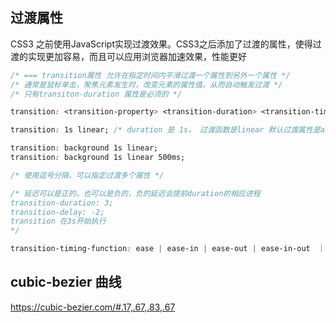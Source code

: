 
## 过渡属性
CSS3 之前使用JavaScript实现过渡效果。CSS3之后添加了过渡的属性，使得过渡的实现更加容易，而且可以应用浏览器加速效果，性能更好

```css
/* === transition属性 允许在指定时间内平滑过渡一个属性到另外一个属性 */
/* 通常是鼠标单击，聚焦元素发生时，改变元素的属性值，从而自动触发过渡 */
/* 只有transiton-duration 属性是必须的 */

transition: <transition-property> <transition-duration> <transition-timing-function> <transition-delay>

transition: 1s linear; /* duration 是 1s， 过渡函数是linear 默认过渡属性是all */

transition: background 1s linear;
transition: background 1s linear 500ms;

/* 使用逗号分隔，可以指定过渡多个属性 */

/* 延迟可以是正的，也可以是负的，负的延迟会提前duration的相应进程 
transition-duration: 3;
transition-delay: -2;
transition 在3s开始执行
*/

transition-timing-function: ease | ease-in | ease-out | ease-in-out　｜linear

```

## cubic-bezier 曲线
https://cubic-bezier.com/#.17,.67,.83,.67